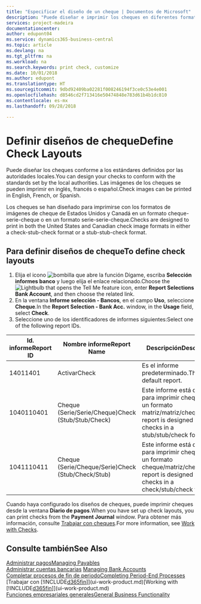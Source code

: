 ```yaml
---
title: "Especificar el diseño de un cheque | Documentos de Microsoft"
description: "Puede diseñar e imprimir los cheques en diferentes formatos para cumplir los estándares."
services: project-madeira
documentationcenter: 
author: edupont04
ms.service: dynamics365-business-central
ms.topic: article
ms.devlang: na
ms.tgt_pltfrm: na
ms.workload: na
ms.search.keywords: print check, customize
ms.date: 10/01/2018
ms.author: edupont
ms.translationtype: HT
ms.sourcegitcommit: 9dbd92409ba02281f008246194f3ce0c53e4e001
ms.openlocfilehash: d8546cd2f713416e50474848e783d61b4b1dc810
ms.contentlocale: es-mx
ms.lasthandoff: 09/28/2018

---
```

# <a name="define-check-layouts"></a><span data-ttu-id="b1f16-103">Definir diseños de cheque</span><span class="sxs-lookup"><span data-stu-id="b1f16-103">Define Check Layouts</span></span>
<span data-ttu-id="b1f16-104">Puede diseñar los cheques conforme a los estándares definidos por las autoridades locales.</span><span class="sxs-lookup"><span data-stu-id="b1f16-104">You can design your checks to conform with the standards set by the local authorities.</span></span> <span data-ttu-id="b1f16-105">Las imágenes de los cheques se pueden imprimir en inglés, francés o español.</span><span class="sxs-lookup"><span data-stu-id="b1f16-105">Check images can be printed in English, French, or Spanish.</span></span>

<span data-ttu-id="b1f16-106">Los cheques se han diseñado para imprimirse con los formatos de imágenes de cheque de Estados Unidos y Canadá en un formato cheque-serie-cheque o en un formato serie-serie-cheque.</span><span class="sxs-lookup"><span data-stu-id="b1f16-106">Checks are designed to print in both the United States and Canadian check image formats in either a check-stub-check format or a stub-stub-check format.</span></span>

## <a name="to-define-check-layouts"></a><span data-ttu-id="b1f16-107">Para definir diseños de cheque</span><span class="sxs-lookup"><span data-stu-id="b1f16-107">To define check layouts</span></span>
1. <span data-ttu-id="b1f16-108">Elija el icono ![bombilla que abre la función Dígame](media/ui-search/search_small.png "Dígame que desea hacer"), escriba **Selección informes banco** y luego elija el enlace relacionado.</span><span class="sxs-lookup"><span data-stu-id="b1f16-108">Choose the ![Lightbulb that opens the Tell Me feature](media/ui-search/search_small.png "Tell me what you want to do") icon, enter **Report Selections Bank Account**, and then choose the related link.</span></span>
2. <span data-ttu-id="b1f16-109">En la ventana **Informe selección - Bancos**, en el campo **Uso**, seleccione **Cheque**.</span><span class="sxs-lookup"><span data-stu-id="b1f16-109">In the **Report Selection - Bank Acc.** window, in the **Usage** field, select **Check**.</span></span>
3. <span data-ttu-id="b1f16-110">Seleccione uno de los identificadores de informes siguientes:</span><span class="sxs-lookup"><span data-stu-id="b1f16-110">Select one of the following report IDs.</span></span>

| <span data-ttu-id="b1f16-111">Id. informe</span><span class="sxs-lookup"><span data-stu-id="b1f16-111">Report ID</span></span> | <span data-ttu-id="b1f16-112">Nombre informe</span><span class="sxs-lookup"><span data-stu-id="b1f16-112">Report Name</span></span> | <span data-ttu-id="b1f16-113">Descripción</span><span class="sxs-lookup"><span data-stu-id="b1f16-113">Description</span></span> |
| --- | --- | --- |
| <span data-ttu-id="b1f16-114">1401</span><span class="sxs-lookup"><span data-stu-id="b1f16-114">1401</span></span> |<span data-ttu-id="b1f16-115">Activar</span><span class="sxs-lookup"><span data-stu-id="b1f16-115">Check</span></span> |<span data-ttu-id="b1f16-116">Es el informe predeterminado.</span><span class="sxs-lookup"><span data-stu-id="b1f16-116">This is the default report.</span></span> |
| <span data-ttu-id="b1f16-117">10401</span><span class="sxs-lookup"><span data-stu-id="b1f16-117">10401</span></span> |<span data-ttu-id="b1f16-118">Cheque (Serie/Serie/Cheque)</span><span class="sxs-lookup"><span data-stu-id="b1f16-118">Check (Stub/Stub/Check)</span></span> |<span data-ttu-id="b1f16-119">Este informe está diseñado para imprimir cheques en un formato matriz/matriz/cheque.</span><span class="sxs-lookup"><span data-stu-id="b1f16-119">This report is designed to print checks in a stub/stub/check format.</span></span> |
| <span data-ttu-id="b1f16-120">10411</span><span class="sxs-lookup"><span data-stu-id="b1f16-120">10411</span></span> |<span data-ttu-id="b1f16-121">Cheque (Serie/Cheque/Serie)</span><span class="sxs-lookup"><span data-stu-id="b1f16-121">Check (Stub/Check/Stub)</span></span> |<span data-ttu-id="b1f16-122">Este informe está diseñado para imprimir cheques en un formato cheque/matriz/cheque.</span><span class="sxs-lookup"><span data-stu-id="b1f16-122">This report is designed to print checks in a check/stub/check format.</span></span> |

<span data-ttu-id="b1f16-123">Cuando haya configurado los diseños de cheques, puede imprimir cheques desde la ventana **Diario de pagos**.</span><span class="sxs-lookup"><span data-stu-id="b1f16-123">When you have set up check layouts, you can print checks from the **Payment Journal** window.</span></span> <span data-ttu-id="b1f16-124">Para obtener más información, consulte [Trabajar con cheques](payables-how-work-checks.md).</span><span class="sxs-lookup"><span data-stu-id="b1f16-124">For more information, see [Work with Checks](payables-how-work-checks.md).</span></span>

## <a name="see-also"></a><span data-ttu-id="b1f16-125">Consulte también</span><span class="sxs-lookup"><span data-stu-id="b1f16-125">See Also</span></span>
[<span data-ttu-id="b1f16-126">Administrar pagos</span><span class="sxs-lookup"><span data-stu-id="b1f16-126">Managing Payables</span></span>](payables-manage-payables.md)  
<span data-ttu-id="b1f16-127">[Administrar cuentas bancarias](bank-manage-bank-accounts.md) </span><span class="sxs-lookup"><span data-stu-id="b1f16-127">[Managing Bank Accounts](bank-manage-bank-accounts.md) </span></span>  
[<span data-ttu-id="b1f16-128">Completar procesos de fin de periodo</span><span class="sxs-lookup"><span data-stu-id="b1f16-128">Completing Period-End Processes</span></span>](year-how-complete-period-end-processes.md)  
<span data-ttu-id="b1f16-129">[Trabajar con [!INCLUDE[d365fin](includes/d365fin_md.md)]](ui-work-product.md)</span><span class="sxs-lookup"><span data-stu-id="b1f16-129">[Working with [!INCLUDE[d365fin](includes/d365fin_md.md)]](ui-work-product.md)</span></span>  
[<span data-ttu-id="b1f16-130">Funciones empresariales generales</span><span class="sxs-lookup"><span data-stu-id="b1f16-130">General Business Functionality</span></span>](ui-across-business-areas.md)

